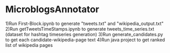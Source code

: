# MicroblogsAnnotator

1)Run First-Block.ipynb to generate "tweets.txt" and "wikipedia_output.txt" 
2)Run getTweetsTimeStamps.ipynb to generate tweets_time_series.txt (dataset for hashtag timeseries generation)
3)Run generate_candidates.py to get each candidate-wikipedia-page text
4)Run java project to get ranked list of wikipedia pages
